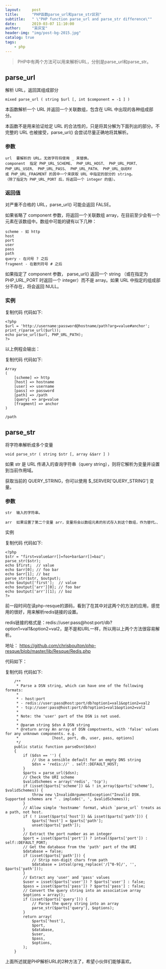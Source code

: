 ```yaml
---
layout:     post
title:      "PHP函数parse_url和parse_str区别"
subtitle:   " \"PHP function parse_url and parse_str difference\""
date:       2019-03-07 11:10:00
author:     "吴庆宝"
header-img: "img/post-bg-2015.jpg"
catalog: true
tags:
    - php    
---
```


>PHP中有两个方法可以用来解析URL，分别是parse_url和parse_str。

## parse_url
解析 URL，返回其组成部分
```
mixed parse_url ( string $url [, int $component = -1 ] )
```
本函数解析一个 URL 并返回一个关联数组，包含在 URL 中出现的各种组成部分。

本函数不是用来验证给定 URL 的合法性的，只是将其分解为下面列出的部分。不完整的 URL 也被接受，parse_url() 会尝试尽量正确地将其解析。

### 参数
```
url  要解析的 URL。无效字符将使用 _ 来替换。
component  指定 PHP_URL_SCHEME、 PHP_URL_HOST、 PHP_URL_PORT、 PHP_URL_USER、 PHP_URL_PASS、 PHP_URL_PATH、 PHP_URL_QUERY 
或 PHP_URL_FRAGMENT 的其中一个来获取 URL 中指定的部分的 string。 
（除了指定为 PHP_URL_PORT 后，将返回一个 integer 的值）。
```

### 返回值

对严重不合格的 URL，parse_url() 可能会返回 FALSE。

如果省略了 component 参数，将返回一个关联数组 array，在目前至少会有一个元素在该数组中。数组中可能的键有以下几种：
```
scheme - 如 http
host
port
user
pass
path
query - 在问号 ? 之后
fragment - 在散列符号 # 之后
```
如果指定了 component 参数， parse_url() 返回一个 string （或在指定为 PHP_URL_PORT 时返回一个 integer）而不是 array。如果 URL 中指定的组成部分不存在，将会返回 NULL。

### 实例

复制代码 代码如下:
```
<?php
$url = 'http://username:password@hostname/path?arg=value#anchor';
print_r(parse_url($url));
echo parse_url($url, PHP_URL_PATH);
?> 
```
以上例程会输出：

复制代码 代码如下:
```
Array
(
    [scheme] => http
    [host] => hostname
    [user] => username
    [pass] => password
    [path] => /path
    [query] => arg=value
    [fragment] => anchor
)

/path
```

## parse_str

将字符串解析成多个变量
```
void parse_str ( string $str [, array &$arr ] )
```
如果 str 是 URL 传递入的查询字符串（query string），则将它解析为变量并设置到当前作用域。

获取当前的 QUERY_STRING，你可以使用 $_SERVER['QUERY_STRING'] 变量。

### 参数
```
str  输入的字符串。

arr  如果设置了第二个变量 arr，变量将会以数组元素的形式存入到这个数组，作为替代。、
```
实例

复制代码 代码如下:
```
<?php
$str = "first=value&arr[]=foo+bar&arr[]=baz";
parse_str($str);
echo $first;  // value
echo $arr[0]; // foo bar
echo $arr[1]; // baz
parse_str($str, $output);
echo $output['first'];  // value
echo $output['arr'][0]; // foo bar
echo $output['arr'][1]; // baz
?> 
```

前一段时间在读php-resque的源码，看到了在其中对这两个的方法的应用，感觉用的很好，用来解析redis链接的设置。

redis链接的格式是：redis://user:pass@host:port/db?option1=val1&option2=val2，是不是和URL一样，所以用以上两个方法很容易解析。

地址： https://github.com/chrisboulton/php-resque/blob/master/lib/Resque/Redis.php

代码如下：

复制代码 代码如下:
```
    /**
     * Parse a DSN string, which can have one of the following formats:
     *
     * - host:port
     * - redis://user:pass@host:port/db?option1=val1&option2=val2
     * - tcp://user:pass@host:port/db?option1=val1&option2=val2
     *
     * Note: the 'user' part of the DSN is not used.
     *
     * @param string $dsn A DSN string
     * @return array An array of DSN compotnents, with 'false' values for any unknown components. e.g.
     *               [host, port, db, user, pass, options]
     */
    public static function parseDsn($dsn)
    {
        if ($dsn == '') {
            // Use a sensible default for an empty DNS string
            $dsn = 'redis://' . self::DEFAULT_HOST;
        }
        $parts = parse_url($dsn);
        // Check the URI scheme
        $validSchemes = array('redis', 'tcp');
        if (isset($parts['scheme']) && ! in_array($parts['scheme'], $validSchemes)) {
            throw new \InvalidArgumentException("Invalid DSN. Supported schemes are " . implode(', ', $validSchemes));
        }
        // Allow simple 'hostname' format, which `parse_url` treats as a path, not host.
        if ( ! isset($parts['host']) && isset($parts['path'])) {
            $parts['host'] = $parts['path'];
            unset($parts['path']);
        }
        // Extract the port number as an integer
        $port = isset($parts['port']) ? intval($parts['port']) : self::DEFAULT_PORT;
        // Get the database from the 'path' part of the URI
        $database = false;
        if (isset($parts['path'])) {
            // Strip non-digit chars from path
            $database = intval(preg_replace('/[^0-9]/', '', $parts['path']));
        }
        // Extract any 'user' and 'pass' values
        $user = isset($parts['user']) ? $parts['user'] : false;
        $pass = isset($parts['pass']) ? $parts['pass'] : false;
        // Convert the query string into an associative array
        $options = array();
        if (isset($parts['query'])) {
            // Parse the query string into an array
            parse_str($parts['query'], $options);
        }
        return array(
            $parts['host'],
            $port,
            $database,
            $user,
            $pass,
            $options,
        );
    }
```
上面所述就是PHP解析URL的2种方法了，希望小伙伴们能够喜欢。